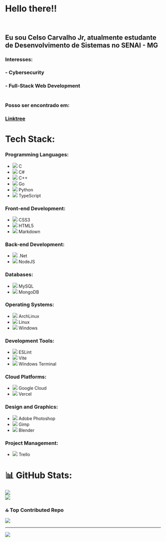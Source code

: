 # Hello there!!<br><br> 


## Eu sou Celso Carvalho Jr, atualmente estudante de Desenvolvimento de Sistemas no SENAI - MG<br>

### Interesses:
### - Cybersecurity <br>
### - Full-Stack Web Development <br><br>

### Posso ser encontrado em:
### [Linktree](https://linktr.ee/CelsoBlackfyre)
# Tech Stack:

### Programming Languages:
- ![](https://img.shields.io/badge/C-00599C?style=for-the-badge&logo=c&logoColor=white) C
- ![](https://img.shields.io/badge/C%23-239120?style=for-the-badge&logo=c-sharp&logoColor=white) C#
- ![](https://img.shields.io/badge/C%2B%2B-00599C?style=for-the-badge&logo=c%2B%2B&logoColor=white) C++
- ![](https://img.shields.io/badge/Go-00ADD8?style=for-the-badge&logo=go&logoColor=white) Go
- ![](https://img.shields.io/badge/Python-3776AB?style=for-the-badge&logo=python&logoColor=white) Python
- ![](https://img.shields.io/badge/TypeScript-007ACC?style=for-the-badge&logo=typescript&logoColor=white) TypeScript

### Front-end Development:
- ![](https://img.shields.io/badge/CSS3-1572B6?style=for-the-badge&logo=css3&logoColor=white) CSS3
- ![](https://img.shields.io/badge/HTML5-E34F26?style=for-the-badge&logo=html5&logoColor=white) HTML5
- ![](https://img.shields.io/badge/Markdown-000000?style=for-the-badge&logo=markdown&logoColor=white) Markdown

### Back-end Development:
- ![](https://img.shields.io/badge/.NET-512BD4?style=for-the-badge&logo=dotnet&logoColor=white) .Net
- ![](https://img.shields.io/badge/Node.js-339933?style=for-the-badge&logo=node.js&logoColor=white) NodeJS

### Databases:
- ![](https://img.shields.io/badge/MySQL-4479A1?style=for-the-badge&logo=mysql&logoColor=white) MySQL
- ![](https://img.shields.io/badge/MongoDB-4EA94B?style=for-the-badge&logo=mongodb&logoColor=white) MongoDB

### Operating Systems:
- ![](https://img.shields.io/badge/Arch%20Linux-1793D1?style=for-the-badge&logo=arch-linux&logoColor=white) ArchLinux
- ![](https://img.shields.io/badge/Linux-FCC624?style=for-the-badge&logo=linux&logoColor=white) Linux
- ![](https://img.shields.io/badge/Windows-0078D6?style=for-the-badge&logo=windows&logoColor=white) Windows

### Development Tools:
- ![](https://img.shields.io/badge/ESLint-4B32C3?style=for-the-badge&logo=eslint&logoColor=white) ESLint
- ![](https://img.shields.io/badge/Vite-646CFF?style=for-the-badge&logo=vite&logoColor=white) Vite
- ![](https://img.shields.io/badge/Windows%20Terminal-4D4D4D?style=for-the-badge&logo=windows-terminal&logoColor=white) Windows Terminal

### Cloud Platforms:
- ![](https://img.shields.io/badge/Google%20Cloud-4285F4?style=for-the-badge&logo=google-cloud&logoColor=white) Google Cloud
- ![](https://img.shields.io/badge/Vercel-000000?style=for-the-badge&logo=vercel&logoColor=white) Vercel

### Design and Graphics:
- ![](https://img.shields.io/badge/Adobe%20Photoshop-31A8FF?style=for-the-badge&logo=adobe-photoshop&logoColor=white) Adobe Photoshop
- ![](https://img.shields.io/badge/GIMP-5C0011?style=for-the-badge&logo=gimp&logoColor=white) Gimp
- ![](https://img.shields.io/badge/Blender-F5792A?style=for-the-badge&logo=blender&logoColor=white) Blender

### Project Management:
- ![](https://img.shields.io/badge/Trello-0079BF?style=for-the-badge&logo=trello&logoColor=white) Trello
# 📊 GitHub Stats:
![](https://github-readme-stats.vercel.app/api?username=CelsoBlackfyre&theme=midnight-purple&hide_border=false&include_all_commits=true&count_private=true)<br/>
![](https://github-readme-stats.vercel.app/api/top-langs/?username=CelsoBlackfyre&theme=midnight-purple&hide_border=false&include_all_commits=true&count_private=true&layout=compact)

### 🔝 Top Contributed Repo
![](https://github-contributor-stats.vercel.app/api?username=CelsoBlackfyre&limit=5&theme=dark&combine_all_yearly_contributions=true)

---
[![](https://visitcount.itsvg.in/api?id=CelsoBlackfyre&icon=0&color=0)](https://visitcount.itsvg.in)

<!-- Proudly created with GPRM ( https://gprm.itsvg.in ) -->
